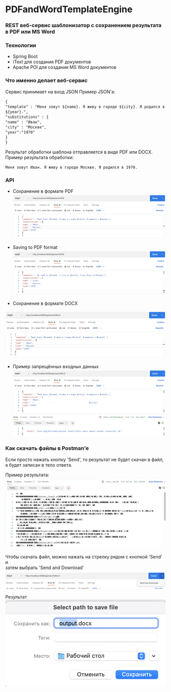 # PDFandWordTemplateEngine

### REST веб-сервис шаблонизатор с сохранением результата в PDF или MS Word

### Технологии
* Spring Boot
* iText для создания PDF документов
* Apache POI для создания MS Word документов

### Что именно делает веб-сервис
Сервис принимает на вход JSON
Пример JSON'a:
```
{
"template" : "Меня зовут ${name}. Я живу в городе ${city}. Я родился в ${year}.",
"substitutions" : {
"name" : "Иван",
"city" : "Москве",
"year":"1970"
}
}
```
Результат обработки шаблона отправляется в виде PDF или DOCX.
Пример результата обработки:
```
Меня зовут Иван. Я живу в городе Москве. Я родился в 1970.
```

### API

* Сохранение в формате PDF
![Image](img/1.png)

* Saving to PDF format
![Image](img/2.png)

* Сохранение в формате DOCX

![Image](img/3.png)

* Пример запрещённых входных данных
![Image](img/4.png)

### Как скачать файлы в Postman'e

Если просто нажать кнопку 'Send', то результат не будет скачан в файл,  
а будет записан в тело ответа.

Пример результата:
![Image](img/5.png)

Чтобы скачать файл, можно нажать на стрелку рядом с кнопкой 'Send' и  
затем выбрать 'Send and Download'
![Image](img/6.png)

Результат
![Image](img/7.png)
